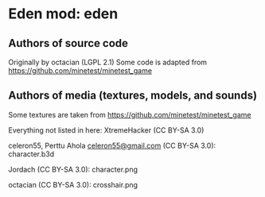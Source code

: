 Eden mod: eden
================

Authors of source code
----------------------
Originally by octacian (LGPL 2.1)
Some code is adapted from https://github.com/minetest/minetest_game

Authors of media (textures, models, and sounds)
-----------------------------------------------
Some textures are taken from https://github.com/minetest/minetest_game

Everything not listed in here:
XtremeHacker (CC BY-SA 3.0)

celeron55, Perttu Ahola <celeron55@gmail.com> (CC BY-SA 3.0):
  character.b3d

Jordach (CC BY-SA 3.0):
  character.png

octacian (CC BY-SA 3.0):
  crosshair.png
